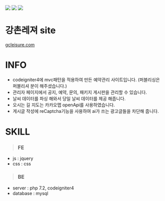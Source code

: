 
<div>
  <img src="https://img.shields.io/github/stars/oktrees/gcleisure"/>
  <img src="https://img.shields.io/github/issues/oktrees/gcleisure"/>
  <img src="https://hits.seeyoufarm.com/api/count/incr/badge.svg?url=https%3A%2F%2Fgithub.com%2Foktrees%2Fgcleisure&count_bg=%2379C83D&title_bg=%23555555&icon=&icon_color=%23E7E7E7&title=hits&edge_flat=false"/>
</div>

# 강촌레져 site  

<a href="https://gcleisure.com/">gcleisure.com</a><br/>

# INFO
* codeigniter4에 mvc패턴을 적용하여 만든 예약관리 사이트입니다. (퍼블리싱은 퍼블리셔 분이 해주셨습니다.)
* 관리자 페이지에서 공지, 예약, 문의, 패키지 게시판을 관리할 수 있습니다.
* 날씨 데이터를 파싱 해와서 당일 날씨 데이터를 제공 해줍니다.
* 오시는 길 지도는 카카오맵 openApi를 사용하였습니다.
* 게시글 작성에 reCaptcha기능을 사용하여 ai가 쓰는 광고글들을 차단해 줍니다. <br/>


# SKILL

> ### FE 
* js : jquery
* css : css

> ### BE
* server : php 7.2, codeigniter4
* database : mysql
<br/>
